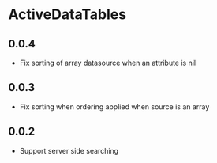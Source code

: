 # ActiveDataTables

## 0.0.4

* Fix sorting of array datasource when an attribute is nil

## 0.0.3

* Fix sorting when ordering applied when source is an array

## 0.0.2

* Support server side searching
